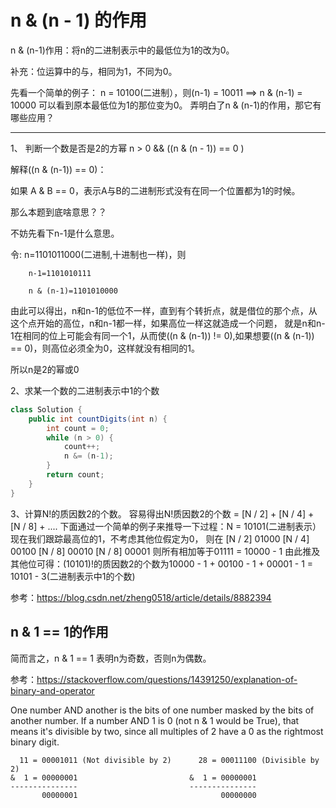 # n & (n - 1) 的作用

n & (n-1)作用：将n的二进制表示中的最低位为1的改为0。

补充：位运算中的与，相同为1，不同为0。

先看一个简单的例子：
n = 10100(二进制），则(n-1) = 10011 ==> n & (n-1) = 10000
可以看到原本最低位为1的那位变为0。
弄明白了n & (n-1)的作用，那它有哪些应用？

------------------------------------------------------------------------------------------------------


1、 判断一个数是否是2的方幂
n > 0 && ((n & (n - 1)) == 0 )

解释((n & (n-1)) == 0)：

如果 A & B == 0，表示A与B的二进制形式没有在同一个位置都为1的时候。

那么本题到底啥意思？？

不妨先看下n-1是什么意思。

   令: n=1101011000(二进制,十进制也一样)，则
```
    n-1=1101010111

    n & (n-1)=1101010000
```


由此可以得出，n和n-1的低位不一样，直到有个转折点，就是借位的那个点，从这个点开始的高位，n和n-1都一样，如果高位一样这就造成一个问题，
就是n和n-1在相同的位上可能会有同一个1，从而使((n & (n-1)) != 0),如果想要((n & (n-1)) == 0)，则高位必须全为0，这样就没有相同的1。

所以n是2的幂或0


2、求某一个数的二进制表示中1的个数
```java
class Solution {
    public int countDigits(int n) {
        int count = 0;
        while (n > 0) {
            count++;
            n &= (n-1);
        }
        return count;
    }
}

```

3、计算N!的质因数2的个数。
容易得出N!质因数2的个数 = [N / 2] + [N / 4] + [N / 8] + ....
下面通过一个简单的例子来推导一下过程：N = 10101(二进制表示）
现在我们跟踪最高位的1，不考虑其他位假定为0，
则在
[N / 2]    01000
[N / 4]    00100
[N / 8]    00010
[N / 8]    00001
则所有相加等于01111 = 10000 - 1
由此推及其他位可得：(10101)!的质因数2的个数为10000 - 1 + 00100 - 1 + 00001 - 1 = 10101 - 3(二进制表示中1的个数)


参考：https://blog.csdn.net/zheng0518/article/details/8882394

## n & 1 == 1的作用

简而言之，n & 1 == 1 表明n为奇数，否则n为偶数。

参考：https://stackoverflow.com/questions/14391250/explanation-of-binary-and-operator

One number AND another is the bits of one number masked by the bits of another number. 
If a number AND 1 is 0 (not n & 1 would be True), that means it's divisible by two, 
since all multiples of 2 have a 0 as the rightmost binary digit.
```
  11 = 00001011 (Not divisible by 2)      28 = 00011100 (Divisible by 2)
&  1 = 00000001                         &  1 = 00000001
---------------                         ---------------
       00000001                                00000000
```

